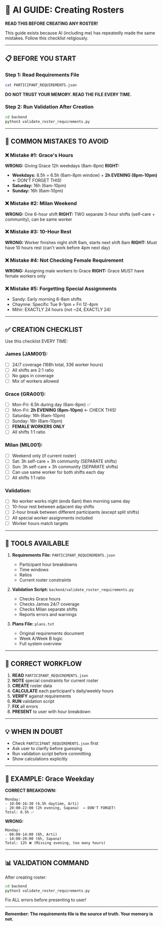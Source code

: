 # 🤖 AI GUIDE: Creating Rosters

**READ THIS BEFORE CREATING ANY ROSTER!**

This guide exists because AI (including me) has repeatedly made the same mistakes. Follow this checklist religiously.

---

## 📋 BEFORE YOU START

### Step 1: Read Requirements File
```bash
cat PARTICIPANT_REQUIREMENTS.json
```

**DO NOT TRUST YOUR MEMORY. READ THE FILE EVERY TIME.**

### Step 2: Run Validation After Creation
```bash
cd backend
python3 validate_roster_requirements.py
```

---

## 🚨 COMMON MISTAKES TO AVOID

### ❌ Mistake #1: Grace's Hours
**WRONG:** Giving Grace 12h weekdays (8am-8pm)
**RIGHT:** 
- **Weekdays:** 8.5h = 6.5h (6am-8pm window) + **2h EVENING (8pm-10pm)** ← DON'T FORGET THIS!
- **Saturday:** 16h (6am-10pm)
- **Sunday:** 16h (6am-10pm)

### ❌ Mistake #2: Milan Weekend
**WRONG:** One 6-hour shift
**RIGHT:** TWO separate 3-hour shifts (self-care + community), can be same worker

### ❌ Mistake #3: 10-Hour Rest
**WRONG:** Worker finishes night shift 6am, starts next shift 8am
**RIGHT:** Must have 10 hours rest (can't work before 4pm next day)

### ❌ Mistake #4: Not Checking Female Requirement
**WRONG:** Assigning male workers to Grace
**RIGHT:** Grace MUST have female workers only

### ❌ Mistake #5: Forgetting Special Assignments
- Sandy: Early morning 6-8am shifts
- Chaynne: Specific Tue 9-1pm + Fri 12-4pm
- Mihir: EXACTLY 24 hours (not ~24, EXACTLY 24)

---

## ✅ CREATION CHECKLIST

Use this checklist EVERY TIME:

### James (JAM001):
- [ ] 24/7 coverage (168h total, 336 worker hours)
- [ ] All shifts are 2:1 ratio
- [ ] No gaps in coverage
- [ ] Mix of workers allowed

### Grace (GRA001):
- [ ] Mon-Fri: 6.5h during day (6am-8pm) ✅
- [ ] Mon-Fri: **2h EVENING (8pm-10pm)** ← CHECK THIS!
- [ ] Saturday: 16h (6am-10pm)
- [ ] Sunday: 16h (6am-10pm)
- [ ] **FEMALE WORKERS ONLY**
- [ ] All shifts 1:1 ratio

### Milan (MIL001):
- [ ] Weekend only (if current roster)
- [ ] Sat: 3h self-care + 3h community (SEPARATE shifts)
- [ ] Sun: 3h self-care + 3h community (SEPARATE shifts)
- [ ] Can use same worker for both shifts each day
- [ ] All shifts 1:1 ratio

### Validation:
- [ ] No worker works night (ends 6am) then morning same day
- [ ] 10-hour rest between adjacent day shifts
- [ ] 2-hour break between different participants (except split shifts)
- [ ] All special worker assignments included
- [ ] Worker hours match targets

---

## 🔧 TOOLS AVAILABLE

1. **Requirements File:** `PARTICIPANT_REQUIREMENTS.json`
   - Participant hour breakdowns
   - Time windows
   - Ratios
   - Current roster constraints

2. **Validation Script:** `backend/validate_roster_requirements.py`
   - Checks Grace hours
   - Checks James 24/7 coverage
   - Checks Milan separate shifts
   - Reports errors and warnings

3. **Plans File:** `plans.txt`
   - Original requirements document
   - Week A/Week B logic
   - Full system overview

---

## 📝 CORRECT WORKFLOW

1. **READ** `PARTICIPANT_REQUIREMENTS.json`
2. **NOTE** special constraints for current roster
3. **CREATE** roster data
4. **CALCULATE** each participant's daily/weekly hours
5. **VERIFY** against requirements
6. **RUN** validation script
7. **FIX** all errors
8. **PRESENT** to user with hour breakdown

---

## 💡 WHEN IN DOUBT

- Check `PARTICIPANT_REQUIREMENTS.json` first
- Ask user to clarify before guessing
- Run validation script before committing
- Show calculations explicitly

---

## 🎯 EXAMPLE: Grace Weekday

**CORRECT BREAKDOWN:**
```
Monday:
- 10:00-16:30 (6.5h daytime, Arti)
- 20:00-22:00 (2h evening, Sapana)  ← DON'T FORGET!
Total: 8.5h ✅
```

**WRONG:**
```
Monday:
- 08:00-14:00 (6h, Arti)
- 14:00-20:00 (6h, Sapana)
Total: 12h ❌ (Missing evening, too many hours)
```

---

## 📊 VALIDATION COMMAND

After creating roster:
```bash
cd backend
python3 validate_roster_requirements.py
```

Fix ALL errors before presenting to user!

---

**Remember: The requirements file is the source of truth. Your memory is not.**

